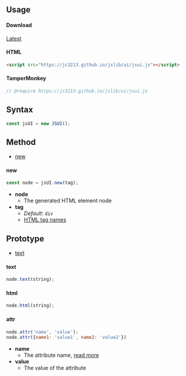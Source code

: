 ## Usage

#### Download
[Latest](https://jc3213.github.io/jslib/ui/jsui.js)

#### HTML
```HTML
<script src="https://jc3213.github.io/jslib/ui/jsui.js"></script>
```

#### TamperMonkey
```javascript
// @require https://jc3213.github.io/jslib/ui/jsui.js
```

## Syntax
```javascript
const jsUI = new JSUI();
```

## Method
- [new](#new)

#### new
```javascript
const node = jsUI.new(tag);
```
- **node**
    - The generated HTML element node
- **tag**
    - *Default*: `div`
    - [HTML tag names](https://www.w3schools.com/TAGs/)

## Prototype
- [text](#text)

#### text
```javascript
node.text(string);
```

#### html
```javascript
node.html(string);
```

#### attr
```javascript
node.attr('name', 'value');
node.attr({name1: 'value1', name2: 'value2'})
````

- **name**
    - The attribute name, [read more](https://developer.mozilla.org/docs/Web/HTML/Global_attributes)
- **value**
    - The value of the attribute
